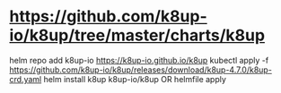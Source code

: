 # https://github.com/k8up-io/k8up/tree/master/charts/k8up
helm repo add k8up-io https://k8up-io.github.io/k8up
kubectl apply -f https://github.com/k8up-io/k8up/releases/download/k8up-4.7.0/k8up-crd.yaml
helm install k8up k8up-io/k8up OR helmfile apply

